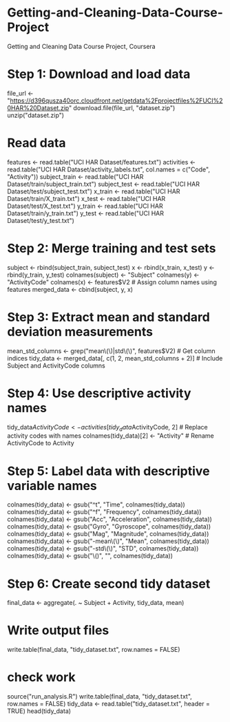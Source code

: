 # Getting-and-Cleaning-Data-Course-Project
Getting and Cleaning Data Course Project, Coursera

# Step 1: Download and load data
file_url <- "https://d396qusza40orc.cloudfront.net/getdata%2Fprojectfiles%2FUCI%20HAR%20Dataset.zip"
download.file(file_url, "dataset.zip")
unzip("dataset.zip")

# Read data
features <- read.table("UCI HAR Dataset/features.txt")
activities <- read.table("UCI HAR Dataset/activity_labels.txt", col.names = c("Code", "Activity"))
subject_train <- read.table("UCI HAR Dataset/train/subject_train.txt")
subject_test <- read.table("UCI HAR Dataset/test/subject_test.txt")
x_train <- read.table("UCI HAR Dataset/train/X_train.txt")
x_test <- read.table("UCI HAR Dataset/test/X_test.txt")
y_train <- read.table("UCI HAR Dataset/train/y_train.txt")
y_test <- read.table("UCI HAR Dataset/test/y_test.txt")

# Step 2: Merge training and test sets
subject <- rbind(subject_train, subject_test)
x <- rbind(x_train, x_test)
y <- rbind(y_train, y_test)
colnames(subject) <- "Subject"
colnames(y) <- "ActivityCode"
colnames(x) <- features$V2  # Assign column names using features
merged_data <- cbind(subject, y, x)

# Step 3: Extract mean and standard deviation measurements
mean_std_columns <- grep("mean\\(\\)|std\\(\\)", features$V2)  # Get column indices
tidy_data <- merged_data[, c(1, 2, mean_std_columns + 2)]  # Include Subject and ActivityCode columns

# Step 4: Use descriptive activity names
tidy_data$ActivityCode <- activities[tidy_data$ActivityCode, 2]  # Replace activity codes with names
colnames(tidy_data)[2] <- "Activity"  # Rename ActivityCode to Activity

# Step 5: Label data with descriptive variable names
colnames(tidy_data) <- gsub("^t", "Time", colnames(tidy_data))
colnames(tidy_data) <- gsub("^f", "Frequency", colnames(tidy_data))
colnames(tidy_data) <- gsub("Acc", "Acceleration", colnames(tidy_data))
colnames(tidy_data) <- gsub("Gyro", "Gyroscope", colnames(tidy_data))
colnames(tidy_data) <- gsub("Mag", "Magnitude", colnames(tidy_data))
colnames(tidy_data) <- gsub("-mean\\(\\)", "Mean", colnames(tidy_data))
colnames(tidy_data) <- gsub("-std\\(\\)", "STD", colnames(tidy_data))
colnames(tidy_data) <- gsub("\\()", "", colnames(tidy_data))

# Step 6: Create second tidy dataset
final_data <- aggregate(. ~ Subject + Activity, tidy_data, mean)

# Write output files
write.table(final_data, "tidy_dataset.txt", row.names = FALSE)

# check work
source("run_analysis.R")
write.table(final_data, "tidy_dataset.txt", row.names = FALSE)
tidy_data <- read.table("tidy_dataset.txt", header = TRUE)
head(tidy_data)
